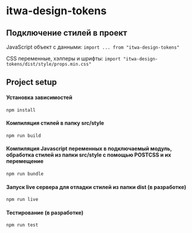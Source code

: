 # itwa-design-tokens

## Подключение стилей в проект

JavaScript объект с данными: `import ... from "itwa-design-tokens"`

CSS переменные, хэлперы и шрифты: `import "itwa-design-tokens/dist/style/props.min.css"`

## Project setup
#### Установка зависимостей
```
npm install
```

#### Компиляция стилей в папку src/style
```
npm run build
```

#### Компиляция Javascript переменных в подключаемый модуль, обработка стилей из папки src/style с помощью POSTCSS и их перемещение
```
npm run bundle
```

#### Запуск live сервера для отладки стилей из папки dist (в разработке)
```
npm run live
```

#### Тестирование (в разработке)
```
npm run test
```